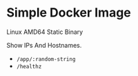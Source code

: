 # Simple Docker Image

Linux AMD64 Static Binary

Show IPs And Hostnames.

- `/app/:random-string`
- `/healthz`

